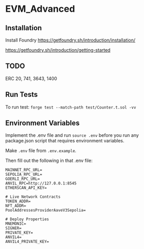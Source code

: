 # EVM_Advanced

## Installation

Install Foundry https://getfoundry.sh/introduction/installation/

https://getfoundry.sh/introduction/getting-started

## TODO
ERC 20, 741, 3643, 1400


## Run Tests

To run test: `forge test --match-path test/Counter.t.sol -vv`

## Environment Variables

Implement the .env file and run `source .env` before you run any package.json script that requires environment variables.

Make `.env` file from `.env.example`.

Then fill out the following in that .env file:

```
MAINNET_RPC_URL=
SEPOLIA_RPC_URL=
GOERLI_RPC_URL=
ANVIL_RPC=http://127.0.0.1:8545
ETHERSCAN_API_KEY=

# Live Network Contracts
TOKEN_ADDR=
NFT_ADDR=
PoolAddressesProviderAaveV3Sepolia=

# Deploy Properties
MNEMONIC=
SIGNER=
PRIVATE_KEY=
ANVIL4=
ANVIL4_PRIVATE_KEY=
```
